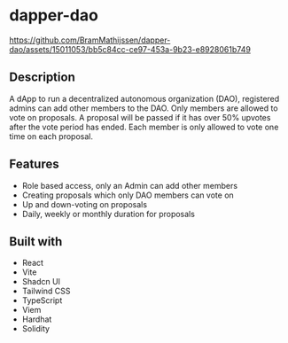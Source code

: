# dapper-dao
https://github.com/BramMathijssen/dapper-dao/assets/15011053/bb5c84cc-ce97-453a-9b23-e8928061b749

## Description
A dApp to run a decentralized autonomous organization (DAO), registered admins can add other members to the DAO. Only members are allowed to vote on proposals.
A proposal will be passed if it has over 50% upvotes after the vote period has ended. Each member is only allowed to vote one time on each proposal. 

## Features
- Role based access, only an Admin can add other members
- Creating proposals which only DAO members can vote on
- Up and down-voting on proposals
- Daily, weekly or monthly duration for proposals

## Built with
- React
- Vite
- Shadcn UI
- Tailwind CSS
- TypeScript
- Viem
- Hardhat
- Solidity
